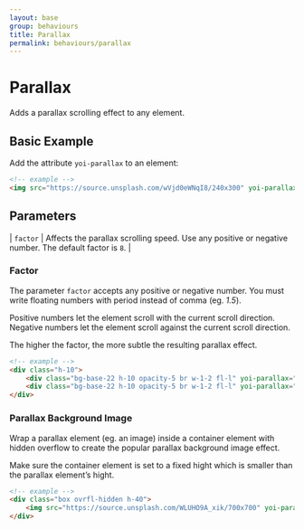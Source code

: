 ```yaml
---
layout: base
group: behaviours
title: Parallax
permalink: behaviours/parallax
---
```


# Parallax

<p class="intro">Adds a parallax scrolling effect to any element.</p>

## Basic Example

Add the attribute `yoi-parallax` to an element:

```html
<!-- example -->
<img src="https://source.unsplash.com/wVjd0eWNqI8/240x300" yoi-parallax />
```
## Parameters

| `factor` | Affects the parallax scrolling speed. Use any positive or negative number. The default factor is `8`. |

### Factor

The parameter `factor` accepts any positive or negative number. You must write floating numbers with period instead of comma (eg. *1.5*).

<p class="hint hint--primary">Positive numbers let the element scroll with the current scroll direction. Negative numbers let the element scroll against the current scroll direction.</p>
<p class="hint hint--primary">The higher the factor, the more subtle the resulting parallax effect.</p>

```html
<!-- example -->
<div class="h-10">
    <div class="bg-base-22 h-10 opacity-5 br w-1-2 fl-l" yoi-parallax="factor:10;"></div>
    <div class="bg-base-22 h-10 opacity-5 br w-1-2 fl-l" yoi-parallax="factor:-10;"></div>
</div>
```

### Parallax Background Image

Wrap a parallax element (eg. an image) inside a container element with hidden overflow to create the popular parallax background image effect.

<p class="hint hint--negative">Make sure the container element is set to a fixed hight which is smaller than the parallax element’s hight.</p>

```html
<!-- example -->
<div class="box ovrfl-hidden h-40">
    <img src="https://source.unsplash.com/WLUHO9A_xik/700x700" yoi-parallax="factor:4;" />
</div>
```